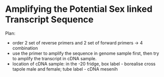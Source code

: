 # Amplifying the Potential Sex linked Transcript Sequence
Plan:
- order 2 set of reverse primers and 2 set of forward primers -> 4 combination
- use the primer to amplify the sequence in genome sample first, then try to amplify the transcript in cDNA sample. 
- location of cDNA sample: in the -20 fridge, box label - borealise cross tapole male and female; tube label - cDNA mesenih  
